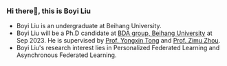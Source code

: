 ### Hi there👋, this is Boyi Liu

+ Boyi Liu is an undergraduate at Beihang University. 
+ Boyi Liu will be a Ph.D candidate at <a href="https://hufudb.com">BDA group, Beihang University</a> at Sep 2023. He is supervised by <a href="https://yongxintong.github.io/">Prof. Yongxin Tong</a> and <a href='https://zhouzimu.github.io/'>Prof. Zimu Zhou</a>.
+ Boyi Liu's research interest lies in Personalized Federated Learning and Asynchronous Federated Learning.
